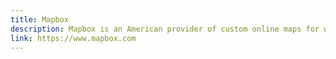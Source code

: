 ```yaml
---
title: Mapbox
description: Mapbox is an American provider of custom online maps for websites and applications such as Foursquare, Lonely Planet, the Financial Times, The Weather Channel, Instacart Inc. and Snapchat.
link: https://www.mapbox.com
---
```

